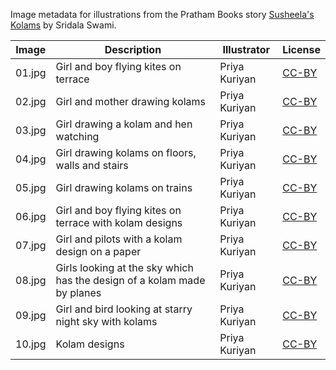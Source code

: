 Image metadata for illustrations from the Pratham Books story [Susheela's Kolams](https://storyweaver.org.in/stories/54-susheela-s-kolams) by Sridala Swami.

Image | Description | Illustrator | License
----- | ----------- | ----------- | -------
01.jpg | Girl and boy flying kites on terrace  | Priya Kuriyan | [CC-BY](https://creativecommons.org/licenses/by/4.0/)
02.jpg | Girl and mother drawing kolams | Priya Kuriyan | [CC-BY](https://creativecommons.org/licenses/by/4.0/)
03.jpg | Girl drawing a kolam and hen watching | Priya Kuriyan | [CC-BY](https://creativecommons.org/licenses/by/4.0/)
04.jpg | Girl drawing kolams on floors, walls and stairs | Priya Kuriyan | [CC-BY](https://creativecommons.org/licenses/by/4.0/)
05.jpg | Girl drawing kolams on trains | Priya Kuriyan | [CC-BY](https://creativecommons.org/licenses/by/4.0/)
06.jpg | Girl and boy flying kites on terrace with kolam designs | Priya Kuriyan | [CC-BY](https://creativecommons.org/licenses/by/4.0/)
07.jpg | Girl and pilots with a kolam design on a paper | Priya Kuriyan | [CC-BY](https://creativecommons.org/licenses/by/4.0/)
08.jpg | Girls looking at the sky which has the design of a kolam made by planes | Priya Kuriyan | [CC-BY](https://creativecommons.org/licenses/by/4.0/)
09.jpg | Girl and bird looking at starry night sky with kolams | Priya Kuriyan | [CC-BY](https://creativecommons.org/licenses/by/4.0/)
10.jpg | Kolam designs | Priya Kuriyan | [CC-BY](https://creativecommons.org/licenses/by/4.0/)
